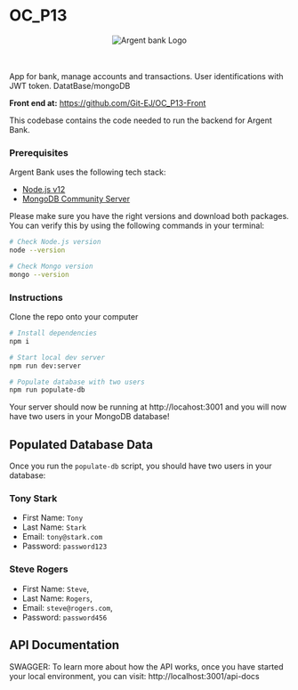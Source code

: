 <h1>OC_P13</h1>

<div align='center'>

 <img src="/public/assets/ARGENT_BANK.png" alt="Argent bank Logo" />

</div>
<br><br>

App for bank, manage accounts and transactions. User identifications with JWT token. DatatBase/mongoDB

<strong>Front end at:</strong> https://github.com/Git-EJ/OC_P13-Front<br>

This codebase contains the code needed to run the backend for Argent Bank.


### Prerequisites

Argent Bank uses the following tech stack:

- [Node.js v12](https://nodejs.org/en/)
- [MongoDB Community Server](https://www.mongodb.com/try/download/community)

Please make sure you have the right versions and download both packages. You can verify this by using the following commands in your terminal:

```bash
# Check Node.js version
node --version

# Check Mongo version
mongo --version
```

### Instructions

Clone the repo onto your computer


```bash
# Install dependencies
npm i

# Start local dev server
npm run dev:server

# Populate database with two users
npm run populate-db
```

Your server should now be running at http://locahost:3001 and you will now have two users in your MongoDB database!

## Populated Database Data

Once you run the `populate-db` script, you should have two users in your database:

### Tony Stark

- First Name: `Tony`
- Last Name: `Stark`
- Email: `tony@stark.com`
- Password: `password123`

### Steve Rogers

- First Name: `Steve`,
- Last Name: `Rogers`,
- Email: `steve@rogers.com`,
- Password: `password456`

## API Documentation

SWAGGER: To learn more about how the API works, once you have started your local environment, you can visit: http://localhost:3001/api-docs

